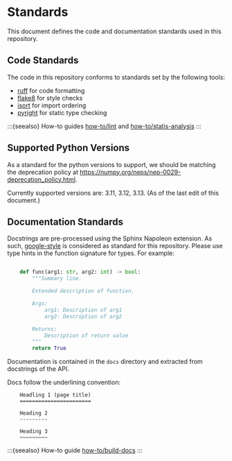 # Standards

This document defines the code and documentation standards used in this
repository.

## Code Standards

The code in this repository conforms to standards set by the following tools:

- [ruff](https://docs.astral.sh/ruff/) for code formatting
- [flake8](https://flake8.pycqa.org/en/latest/) for style checks
- [isort](https://pycqa.github.io/isort/) for import ordering
- [pyright](https://github.com/microsoft/pyright) for static type checking

:::{seealso}
How-to guides [how-to/lint](../how-to/lint) and [how-to/statis-analysis](../how-to/static-analysis)
:::

## Supported Python Versions

As a standard for the python versions to support, we should be matching the deprecation policy at
https://numpy.org/neps/nep-0029-deprecation_policy.html.

Currently supported versions are: 3.11, 3.12, 3.13. (As of the last edit of this document.)


## Documentation Standards

Docstrings are pre-processed using the Sphinx Napoleon extension. As such,
[google-style](https://sphinxcontrib-napoleon.readthedocs.io/en/latest/index.html#google-vs-numpy) is considered as standard for this repository. Please use type
hints in the function signature for types. For example:

```python

    def func(arg1: str, arg2: int) -> bool:
        """Summary line.

        Extended description of function.

        Args:
            arg1: Description of arg1
            arg2: Description of arg2

        Returns:
            Description of return value
        """
        return True
```

Documentation is contained in the ``docs`` directory and extracted from
docstrings of the API.

Docs follow the underlining convention:

```
    Headling 1 (page title)
    =======================

    Heading 2
    ---------

    Heading 3
    ~~~~~~~~~
```

:::{seealso}
How-to guide [how-to/build-docs](../how-to/build-docs)
:::
